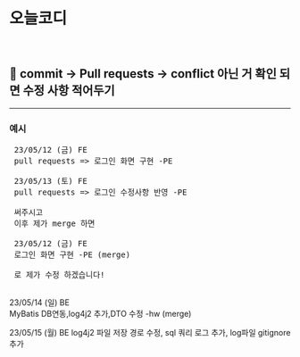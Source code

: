 # 오늘코디

<br>

## 🤙 commit -> Pull requests -> conflict 아닌 거 확인 되면 수정 사항 적어두기

<hr/>

### 예시

<pre>
 23/05/12 (금) FE
 pull requests => 로그인 화면 구현 -PE
 
 23/05/13 (토) FE
 pull requests => 로그인 수정사항 반영 -PE
 
 써주시고
 이후 제가 merge 하면
 
 23/05/12 (금) FE
 로그인 화면 구현 -PE (merge) 
 
 로 제가 수정 하겠습니다!

</pre>

23/05/14 (일) BE  
 MyBatis DB연동,log4j2 추가,DTO 수정 -hw (merge)

23/05/15 (월) BE
log4j2 파일 저장 경로 수정, sql 쿼리 로그 추가, log파일 gitignore 추가
